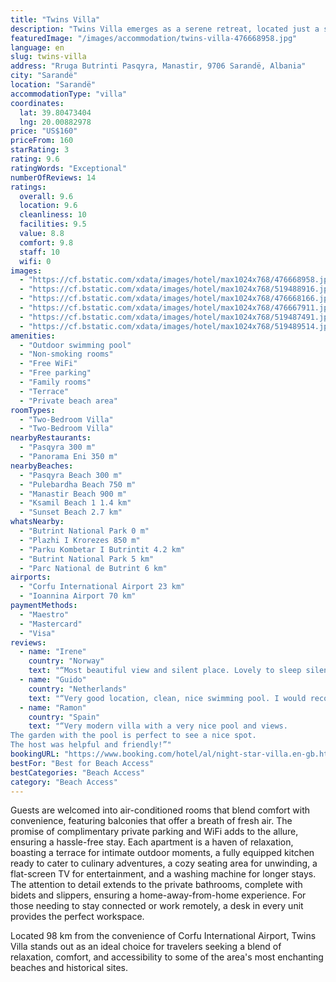 ```yaml
---
title: "Twins Villa"
description: "Twins Villa emerges as a serene retreat, located just a short stroll from the pristine Pasqyra Beach."
featuredImage: "/images/accommodation/twins-villa-476668958.jpg"
language: en
slug: twins-villa
address: "Rruga Butrinti Pasqyra, Manastir, 9706 Sarandë, Albania"
city: "Sarandë"
location: "Sarandë"
accommodationType: "villa"
coordinates:
  lat: 39.80473404
  lng: 20.00882978
price: "US$160"
priceFrom: 160
starRating: 3
rating: 9.6
ratingWords: "Exceptional"
numberOfReviews: 14
ratings:
  overall: 9.6
  location: 9.6
  cleanliness: 10
  facilities: 9.5
  value: 8.8
  comfort: 9.8
  staff: 10
  wifi: 0
images:
  - "https://cf.bstatic.com/xdata/images/hotel/max1024x768/476668958.jpg?k=07a86043ab8f5bc59664ed12ea6865ee351cb60da723f1238df5862abdb779d2&o=&hp=1"
  - "https://cf.bstatic.com/xdata/images/hotel/max1024x768/519488916.jpg?k=90669792a1f9b06b24205b2e21ce59dbc9e0e9188eae880b0a3cdded67bdd115&o=&hp=1"
  - "https://cf.bstatic.com/xdata/images/hotel/max1024x768/476668166.jpg?k=0f18745548d713753ce30a6d1c2d8030d7168909c1f47d8b3e39702e8e02b2e0&o=&hp=1"
  - "https://cf.bstatic.com/xdata/images/hotel/max1024x768/476667911.jpg?k=239431a9b141ff3f69282132ac05e64d575881bd6db94f8b664bf50bae897eae&o=&hp=1"
  - "https://cf.bstatic.com/xdata/images/hotel/max1024x768/519487491.jpg?k=ac7be67c836410e63e5c75c7796ed09842f16e02845d16b242a29f6f8950f48d&o=&hp=1"
  - "https://cf.bstatic.com/xdata/images/hotel/max1024x768/519489514.jpg?k=8ffc25a3df04bf72d0077862ea3bf75747b39bf7444abaef78486aae4ce86b73&o=&hp=1"
amenities:
  - "Outdoor swimming pool"
  - "Non-smoking rooms"
  - "Free WiFi"
  - "Free parking"
  - "Family rooms"
  - "Terrace"
  - "Private beach area"
roomTypes:
  - "Two-Bedroom Villa"
  - "Two-Bedroom Villa"
nearbyRestaurants:
  - "Pasqyra 300 m"
  - "Panorama Eni 350 m"
nearbyBeaches:
  - "Pasqyra Beach 300 m"
  - "Pulebardha Beach 750 m"
  - "Manastir Beach 900 m"
  - "Ksamil Beach 1 1.4 km"
  - "Sunset Beach 2.7 km"
whatsNearby:
  - "Butrint National Park 0 m"
  - "Plazhi I Krorezes 850 m"
  - "Parku Kombetar I Butrintit 4.2 km"
  - "Butrint National Park 5 km"
  - "Parc National de Butrint 6 km"
airports:
  - "Corfu International Airport 23 km"
  - "Ioannina Airport 70 km"
paymentMethods:
  - "Maestro"
  - "Mastercard"
  - "Visa"
reviews:
  - name: "Irene"
    country: "Norway"
    text: "“Most beautiful view and silent place. Lovely to sleep silence (in the city of Ksamil a lot of dogs barking and noise). In the morning goats and sheep come by the villa, so nice and fun to see. Lovely pool and clean. Villa is perfect for family or...”"
  - name: "Guido"
    country: "Netherlands"
    text: "“Very good location, clean, nice swimming pool. I would recommend this location.”"
  - name: "Ramon"
    country: "Spain"
    text: "“Very modern villa with a very nice pool and views.
The garden with the pool is perfect to see a nice spot.
The host was helpful and friendly!”"
bookingURL: "https://www.booking.com/hotel/al/night-star-villa.en-gb.html?aid=8035640"
bestFor: "Best for Beach Access"
bestCategories: "Beach Access"
category: "Beach Access"
---
```


Guests are welcomed into air-conditioned rooms that blend comfort with convenience, featuring balconies that offer a breath of fresh air. The promise of complimentary private parking and WiFi adds to the allure, ensuring a hassle-free stay. Each apartment is a haven of relaxation, boasting a terrace for intimate outdoor moments, a fully equipped kitchen ready to cater to culinary adventures, a cozy seating area for unwinding, a flat-screen TV for entertainment, and a washing machine for longer stays. The attention to detail extends to the private bathrooms, complete with bidets and slippers, ensuring a home-away-from-home experience. For those needing to stay connected or work remotely, a desk in every unit provides the perfect workspace.

Located 98 km from the convenience of Corfu International Airport, Twins Villa stands out as an ideal choice for travelers seeking a blend of relaxation, comfort, and accessibility to some of the area's most enchanting beaches and historical sites.